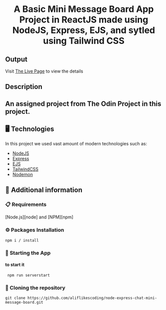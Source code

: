 <p align="center">
  <h1 align="center">A Basic Mini Message Board App Project in ReactJS made using NodeJS, Express, EJS, and sytled using Tailwind CSS</h1>
</p>

## Output

Visit [The Live Page](https://nd-exprs-mini-msg-board-production.up.railway.app/) to view the details

## Description

An assigned project from The Odin Project in this project.
---
## 🖥️ Technologies

In this project we used vast amount of modern technologies such as:

- [NodeJS](https://nodejs.org/en)
- [Express](https://expressjs.com/)
- [EJS](https://ejs.co/)
- [TailwindCSS](https://tailwindcss.com/)
- [Nodemon](https://nodemon.io/)

## 📖 Additional information

### 📋 Requirements

[Node.js][node] and [NPM][npm]

### ⚙️ Packages Installation

```shell
npm i / install
```

### 🚀 Starting the App 

#### to start it

```shell
 npm run serverstart
```

### 🔗 Cloning the repository

```shell
git clone https://github.com/aliflikescoding/node-express-chat-mini-message-board.git
```

